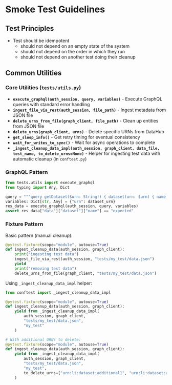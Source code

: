 # Smoke Test Guidelines

## Test Principles

- Test should be idempotent
    - should not depend on an empty state of the system
    - should not depend on the order in which they run
    - should not depend on another test doing their cleanup

## Common Utilities


### Core Utilities (`tests/utils.py`)

- **`execute_graphql(auth_session, query, variables)`** - Execute GraphQL queries with standard error handling
- **`ingest_file_via_rest(auth_session, file_path)`** - Ingest metadata from JSON file
- **`delete_urns_from_file(graph_client, file_path)`** - Clean up entities from JSON file
- **`delete_urns(graph_client, urns)`** - Delete specific URNs from DataHub
- **`get_sleep_info()`** - Get retry timing for eventual consistency
- **`wait_for_writes_to_sync()`** - Wait for async operations to complete
- **`_ingest_cleanup_data_impl(auth_session, graph_client, data_file, test_name, to_delete_urns=None)`** - Helper for ingesting test data with automatic cleanup (in `conftest.py`)

### GraphQL Pattern

```python
from tests.utils import execute_graphql
from typing import Any, Dict

query = """query getDataset($urn: String!) { dataset(urn: $urn) { name } }"""
variables: Dict[str, Any] = {"urn": dataset_urn}
res_data = execute_graphql(auth_session, query, variables)
assert res_data["data"]["dataset"]["name"] == "expected"
```

### Fixture Pattern

Basic pattern (manual cleanup):
```python
@pytest.fixture(scope="module", autouse=True)
def ingest_cleanup_data(auth_session, graph_client):
    print("ingesting test data")
    ingest_file_via_rest(auth_session, "tests/my_test/data.json")
    yield
    print("removing test data")
    delete_urns_from_file(graph_client, "tests/my_test/data.json")
```

Using `_ingest_cleanup_data_impl` helper:
```python
from conftest import _ingest_cleanup_data_impl

@pytest.fixture(scope="module", autouse=True)
def ingest_cleanup_data(auth_session, graph_client):
    yield from _ingest_cleanup_data_impl(
        auth_session, graph_client,
        "tests/my_test/data.json",
        "my_test"
    )

# With additional URNs to delete:
@pytest.fixture(scope="module", autouse=True)
def ingest_cleanup_data(auth_session, graph_client):
    yield from _ingest_cleanup_data_impl(
        auth_session, graph_client,
        "tests/my_test/data.json",
        "my_test",
        to_delete_urns=["urn:li:dataset:additional1", "urn:li:dataset:additional2"]
    )
```